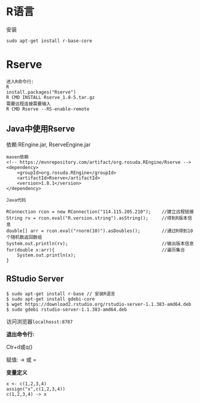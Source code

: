 # R语言

安装

```
sudo apt-get install r-base-core
```

# Rserve

```
进入R命令行:
R
install.packages("Rserve")
R CMD INSTALL Rserve_1.8-5.tar.gz
需要远程连接需要输入
R CMD Rserve --RS-enable-remote
```

## Java中使用Rserve

依赖:REngine.jar, RserveEngine.jar

```
maven依赖
<!-- https://mvnrepository.com/artifact/org.rosuda.REngine/Rserve -->
<dependency>
    <groupId>org.rosuda.REngine</groupId>
    <artifactId>Rserve</artifactId>
    <version>1.8.1</version>
</dependency>

Java代码

RConnection rcon = new RConnection("114.115.205.210");    //建立远程链接
String rv = rcon.eval("R.version.string").asString();     //得到R版本信息
double[] arr = rcon.eval("rnorm(10)").asDoubles();        //通过R得到10个随机数返回数组
System.out.println(rv);                                   //输出版本信息
for(double x:arr){                                        //遍历集合
    System.out.println(x);
}
```

## RStudio Server

```
$ sudo apt-get install r-base // 安装R语言
$ sudo apt-get install gdebi-core
$ wget https://download2.rstudio.org/rstudio-server-1.1.383-amd64.deb
$ sudo gdebi rstudio-server-1.1.383-amd64.deb
```

访问浏览器`localhosst:8787`

**退出命令行:**

Ctr+d或q\(\)

赋值: -&gt; 或 =

**变量定义**

```
x <- c(1,2,3,4)
assign("x",c(1,2,3,4))
c(1,2,3,4) -> x
```



